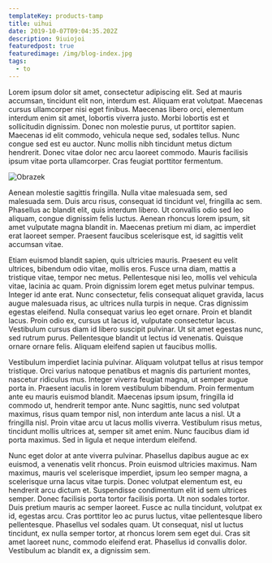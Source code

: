 ```yaml
---
templateKey: products-tamp
title: uihui
date: 2019-10-07T09:04:35.202Z
description: 9iuiojoi
featuredpost: true
featuredimage: /img/blog-index.jpg
tags:
  - to
---
```

Lorem ipsum dolor sit amet, consectetur adipiscing elit. Sed at mauris accumsan, tincidunt elit non, interdum est. Aliquam erat volutpat. Maecenas cursus ullamcorper nisi eget finibus. Maecenas libero orci, elementum interdum enim sit amet, lobortis viverra justo. Morbi lobortis est et sollicitudin dignissim. Donec non molestie purus, ut porttitor sapien. Maecenas id elit commodo, vehicula neque sed, sodales tellus. Nunc congue sed est eu auctor. Nunc mollis nibh tincidunt metus dictum hendrerit. Donec vitae dolor nec arcu laoreet commodo. Mauris facilisis ipsum vitae porta ullamcorper. Cras feugiat porttitor fermentum.



![Obrazek](/img/home-jumbotron.jpg "Obrazek-dodatkowy")

Aenean molestie sagittis fringilla. Nulla vitae malesuada sem, sed malesuada sem. Duis arcu risus, consequat id tincidunt vel, fringilla ac sem. Phasellus ac blandit elit, quis interdum libero. Ut convallis odio sed leo aliquam, congue dignissim felis luctus. Aenean rhoncus lorem ipsum, sit amet vulputate magna blandit in. Maecenas pretium mi diam, ac imperdiet erat laoreet semper. Praesent faucibus scelerisque est, id sagittis velit accumsan vitae.



Etiam euismod blandit sapien, quis ultricies mauris. Praesent eu velit ultrices, bibendum odio vitae, mollis eros. Fusce urna diam, mattis a tristique vitae, tempor nec metus. Pellentesque nisi leo, mollis vel vehicula vitae, lacinia ac quam. Proin dignissim lorem eget metus pulvinar tempus. Integer id ante erat. Nunc consectetur, felis consequat aliquet gravida, lacus augue malesuada risus, ac ultrices nulla turpis in neque. Cras dignissim egestas eleifend. Nulla consequat varius leo eget ornare. Proin et blandit lacus. Proin odio ex, cursus ut lacus id, vulputate consectetur lacus. Vestibulum cursus diam id libero suscipit pulvinar. Ut sit amet egestas nunc, sed rutrum purus. Pellentesque blandit ut lectus id venenatis. Quisque ornare ornare felis. Aliquam eleifend sapien ut faucibus mollis.



Vestibulum imperdiet lacinia pulvinar. Aliquam volutpat tellus at risus tempor tristique. Orci varius natoque penatibus et magnis dis parturient montes, nascetur ridiculus mus. Integer viverra feugiat magna, ut semper augue porta in. Praesent iaculis in lorem vestibulum bibendum. Proin fermentum ante eu mauris euismod blandit. Maecenas ipsum ipsum, fringilla id commodo ut, hendrerit tempor ante. Nunc sagittis, nunc sed volutpat maximus, risus quam tempor nisl, non interdum ante lacus a nisl. Ut a fringilla nisl. Proin vitae arcu ut lacus mollis viverra. Vestibulum risus metus, tincidunt mollis ultrices at, semper sit amet enim. Nunc faucibus diam id porta maximus. Sed in ligula et neque interdum eleifend.



Nunc eget dolor at ante viverra pulvinar. Phasellus dapibus augue ac ex euismod, a venenatis velit rhoncus. Proin euismod ultricies maximus. Nam maximus, mauris vel scelerisque imperdiet, ipsum leo semper magna, a scelerisque urna lacus vitae turpis. Donec volutpat elementum est, eu hendrerit arcu dictum et. Suspendisse condimentum elit id sem ultrices semper. Donec facilisis porta tortor facilisis porta. Ut non sodales tortor. Duis pretium mauris ac semper laoreet. Fusce ac nulla tincidunt, volutpat ex id, egestas arcu. Cras porttitor leo ac purus luctus, vitae pellentesque libero pellentesque. Phasellus vel sodales quam. Ut consequat, nisl ut luctus tincidunt, ex nulla semper tortor, at rhoncus lorem sem eget dui. Cras sit amet laoreet nunc, commodo eleifend erat. Phasellus id convallis dolor. Vestibulum ac blandit ex, a dignissim sem.
